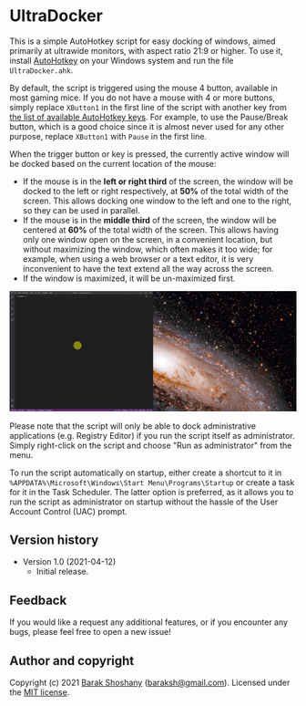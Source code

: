 # UltraDocker

This is a simple AutoHotkey script for easy docking of windows, aimed primarily at ultrawide monitors, with aspect ratio 21:9 or higher. To use it, install [AutoHotkey](https://www.autohotkey.com/) on your Windows system and run the file `UltraDocker.ahk`.

By default, the script is triggered using the mouse 4 button, available in most gaming mice. If you do not have a mouse with 4 or more buttons, simply replace `XButton1` in the first line of the script with another key from [the list of available AutoHotkey keys](https://www.autohotkey.com/docs/KeyList.htm). For example, to use the Pause/Break button, which is a good choice since it is almost never used for any other purpose, replace `XButton1` with `Pause` in the first line.

When the trigger button or key is pressed, the currently active window will be docked based on the current location of the mouse:

* If the mouse is in the **left or right third** of the screen, the window will be docked to the left or right respectively, at **50%** of the total width of the screen. This allows docking one window to the left and one to the right, so they can be used in parallel.
* If the mouse is in the **middle third** of the screen, the window will be centered at **60%** of the total width of the screen. This allows having only one window open on the screen, in a convenient location, but without maximizing the window, which often makes it too wide; for example, when using a web browser or a text editor, it is very inconvenient to have the text extend all the way across the screen.
* If the window is maximized, it will be un-maximized first.

![UltraDocker Demo](Demo.gif)

Please note that the script will only be able to dock administrative applications (e.g. Registry Editor) if you run the script itself as administrator. Simply right-click on the script and choose "Run as administrator" from the menu.

To run the script automatically on startup, either create a shortcut to it in `%APPDATA%\Microsoft\Windows\Start Menu\Programs\Startup` or create a task for it in the Task Scheduler. The latter option is preferred, as it allows you to run the script as administrator on startup without the hassle of the User Account Control (UAC) prompt.

## Version history

* Version 1.0 (2021-04-12)
    * Initial release.

## Feedback

If you would like a request any additional features, or if you encounter any bugs, please feel free to open a new issue!

## Author and copyright

Copyright (c) 2021 [Barak Shoshany](http://baraksh.com) (baraksh@gmail.com). Licensed under the [MIT license](LICENSE.txt).
